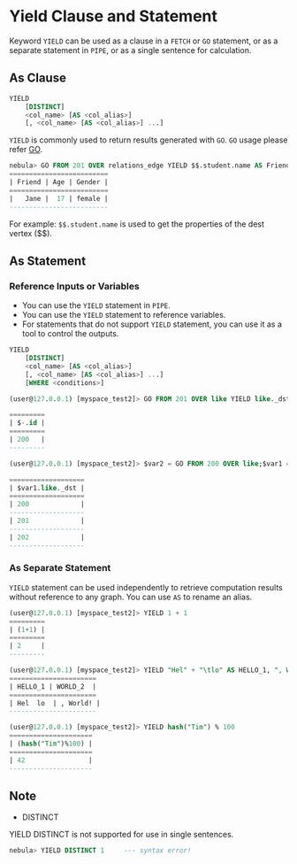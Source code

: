 # Yield Clause and Statement

 Keyword `YIELD` can be used as a clause in a `FETCH` or `GO` statement, or as a separate statement in `PIPE`, or as a single sentence for calculation.

## As Clause

```sql
YIELD
    [DISTINCT]
    <col_name> [AS <col_alias>]
    [, <col_name> [AS <col_alias>] ...]
```

`YIELD` is commonly used to return results generated with `GO`. `GO` usage please refer [GO](https://github.com/vesoft-inc/nebula/blob/master/docs/manual-EN/statement-syntax/data-manipulation-statements/go-syntax.md).

```sql
nebula> GO FROM 201 OVER relations_edge YIELD $$.student.name AS Friend, $$.student.age AS Age, $$.student.gender AS Gender
=========================
| Friend | Age | Gender |
=========================
|   Jane |  17 | female |
-------------------------
```

For example: `$$.student.name` is used to get the properties of the dest vertex ($$).

## As Statement

### Reference Inputs or Variables

- You can use the `YIELD` statement in `PIPE`.
- You can use the `YIELD` statement to reference variables.
- For statements that do not support `YIELD` statement, you can use it as a tool to control the outputs.

```sql
YIELD
    [DISTINCT]
    <col_name> [AS <col_alias>]
    [, <col_name> [AS <col_alias>] ...]
    [WHERE <conditions>]
```

```sql
(user@127.0.0.1) [myspace_test2]> GO FROM 201 OVER like YIELD like._dst AS id | YIELD $-.* WHERE $-.id == 200;

=========
| $-.id |
=========
| 200   |
---------

(user@127.0.0.1) [myspace_test2]> $var2 = GO FROM 200 OVER like;$var1 = GO FROM 201 OVER like;YIELD $var1.* UNION YIELD $var2.*;

===================
| $var1.like._dst |
===================
| 200             |
-------------------
| 201             |
-------------------
| 202             |
-------------------
```

### As Separate Statement

`YIELD` statement can be used independently to retrieve computation results without reference to any graph. You can use `AS` to rename an alias.

```sql
(user@127.0.0.1) [myspace_test2]> YIELD 1 + 1
=========
| (1+1) |
=========
| 2     |
---------

(user@127.0.0.1) [myspace_test2]> YIELD "Hel" + "\tlo" AS HELLO_1, ", World!" AS WORLD_2
======================
| HELLO_1 | WORLD_2  |
======================
| Hel  lo  | , World! |
----------------------

(user@127.0.0.1) [myspace_test2]> YIELD hash("Tim") % 100
=====================
| (hash("Tim")%100) |
=====================
| 42                |
---------------------
```

## Note

- DISTINCT

YIELD DISTINCT is not supported for use in single sentences.

```sql
nebula> YIELD DISTINCT 1     --- syntax error!
```
